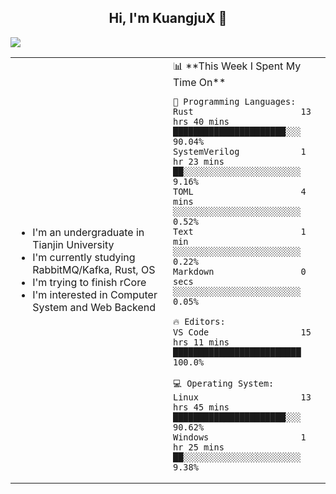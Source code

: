 <h2 align="center"> Hi, I'm KuangjuX 👋 </h2>
<p><img src="https://w.wallhaven.cc/full/nz/wallhaven-nz1e8j.jpg"></p>
<table>
    <tr>
        <td valign="center" width="50%">
            <ul>
                <li>I'm an undergraduate in Tianjin University</li>
                <li>I'm currently studying RabbitMQ/Kafka, Rust, OS</li>
                <li>I'm trying to finish rCore</li>
                <li>I'm interested in Computer System and Web Backend</li>
            </ul>
        </td>
       <td valign="top" width="50%">
<!--START_SECTION:waka-->
📊 **This Week I Spent My Time On** 

```text
💬 Programming Languages: 
Rust                     13 hrs 40 mins      ██████████████████████░░░   90.04% 
SystemVerilog            1 hr 23 mins        ██░░░░░░░░░░░░░░░░░░░░░░░   9.16% 
TOML                     4 mins              ░░░░░░░░░░░░░░░░░░░░░░░░░   0.52% 
Text                     1 min               ░░░░░░░░░░░░░░░░░░░░░░░░░   0.22% 
Markdown                 0 secs              ░░░░░░░░░░░░░░░░░░░░░░░░░   0.05%

🔥 Editors: 
VS Code                  15 hrs 11 mins      █████████████████████████   100.0%

💻 Operating System: 
Linux                    13 hrs 45 mins      ██████████████████████░░░   90.62% 
Windows                  1 hr 25 mins        ██░░░░░░░░░░░░░░░░░░░░░░░   9.38%

```


<!--END_SECTION:waka-->
</td></tr>
</table>
